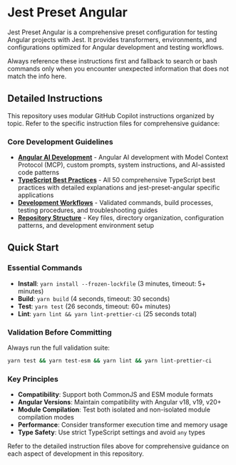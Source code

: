 # Jest Preset Angular

Jest Preset Angular is a comprehensive preset configuration for testing Angular projects with Jest. It provides transformers, environments, and configurations optimized for Angular development and testing workflows.

Always reference these instructions first and fallback to search or bash commands only when you encounter unexpected information that does not match the info here.

## Detailed Instructions

This repository uses modular GitHub Copilot instructions organized by topic. Refer to the specific instruction files for comprehensive guidance:

### Core Development Guidelines

- **[Angular AI Development](.github/instructions/angular-ai-development.md)** - Angular AI development with Model Context Protocol (MCP), custom prompts, system instructions, and AI-assisted code patterns
- **[TypeScript Best Practices](.github/instructions/typescript-best-practices.md)** - All 50 comprehensive TypeScript best practices with detailed explanations and jest-preset-angular specific applications
- **[Development Workflows](.github/instructions/development-workflows.md)** - Validated commands, build processes, testing procedures, and troubleshooting guides
- **[Repository Structure](.github/instructions/repository-structure.md)** - Key files, directory organization, configuration patterns, and development environment setup

## Quick Start

### Essential Commands

- **Install**: `yarn install --frozen-lockfile` (3 minutes, timeout: 5+ minutes)
- **Build**: `yarn build` (4 seconds, timeout: 30 seconds)
- **Test**: `yarn test` (26 seconds, timeout: 60+ minutes)
- **Lint**: `yarn lint && yarn lint-prettier-ci` (25 seconds total)

### Validation Before Committing

Always run the full validation suite:

```bash
yarn test && yarn test-esm && yarn lint && yarn lint-prettier-ci
```

### Key Principles

- **Compatibility**: Support both CommonJS and ESM module formats
- **Angular Versions**: Maintain compatibility with Angular v18, v19, v20+
- **Module Compilation**: Test both isolated and non-isolated module compilation modes
- **Performance**: Consider transformer execution time and memory usage
- **Type Safety**: Use strict TypeScript settings and avoid `any` types

Refer to the detailed instruction files above for comprehensive guidance on each aspect of development in this repository.
